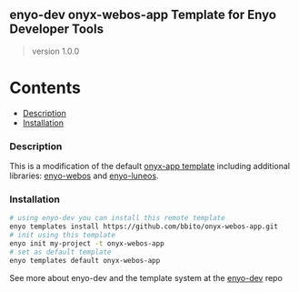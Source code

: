 ## enyo-dev onyx-webos-app Template for Enyo Developer Tools
> version 1.0.0

# Contents

* [Description](#description)
* [Installation](#installation)

### <a name="description"></a>Description

This is a modification of the default [onyx-app template](https://github.com/enyojs/enyo-dev/tree/master/lib/enyo/lib/default-templates/onyx-app) including additional libraries: [enyo-webos](https://github.com/enyojs/enyo-webos.git) and [enyo-luneos](https://github.com/JayCanuck/enyo-luneos).

### <a name="installation"></a>Installation
```bash
# using enyo-dev you can install this remote template
enyo templates install https://github.com/bbito/onyx-webos-app.git
# init using this template
enyo init my-project -t onyx-webos-app
# set as default template
enyo templates default onyx-webos-app
```

See more about enyo-dev and the template system at the [enyo-dev](https://github.com/enyojs/enyo-dev) repo
